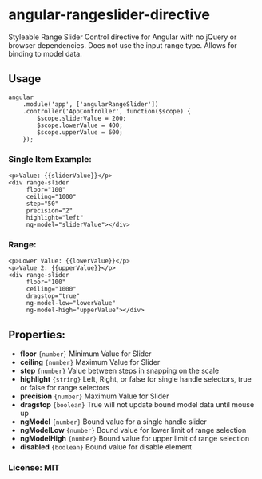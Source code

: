 angular-rangeslider-directive
==============

Styleable Range Slider Control directive for Angular with no jQuery or browser dependencies.
Does not use the input range type. Allows for binding to model data.

## Usage

    angular
        .module('app', ['angularRangeSlider'])
        .controller('AppController', function($scope) {
            $scope.sliderValue = 200;
            $scope.lowerValue = 400;
            $scope.upperValue = 600;
        });

### Single Item Example:

    <p>Value: {{sliderValue}}</p>
    <div range-slider
         floor="100"
         ceiling="1000"
         step="50"
         precision="2"
         highlight="left"
         ng-model="sliderValue"></div>

### Range:

    <p>Lower Value: {{lowerValue}}</p>
    <p>Value 2: {{upperValue}}</p>
    <div range-slider
         floor="100"
         ceiling="1000"
         dragstop="true"
         ng-model-low="lowerValue"
         ng-model-high="upperValue"></div>

## Properties:

* __floor__ `{number}` Minimum Value for Slider
* __ceiling__ `{number}` Maximum Value for Slider
* __step__ `{number}` Value between steps in snapping on the scale
* __highlight__ `{string}` Left, Right, or false for single handle selectors, true or false for range selectors
* __precision__ `{number}` Maximum Value for Slider
* __dragstop__ `{boolean}` True will not update bound model data until mouse up
* __ngModel__ `{number}` Bound value for a single handle slider
* __ngModelLow__ `{number}` Bound value for lower limit of range selection
* __ngModelHigh__ `{number}` Bound value for upper limit of range selection
* __disabled__ `{boolean}` Bound value for disable element


### License: MIT
